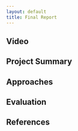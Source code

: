 ```yaml
---
layout: default
title: Final Report 
---
```



## Video

## Project Summary

## Approaches

## Evaluation

## References
